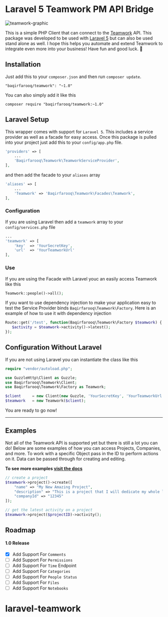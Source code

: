 # Laravel 5 Teamwork PM API Bridge

![teamwork-graphic](https://cloud.githubusercontent.com/assets/2628905/7765016/853f462c-001e-11e5-90ac-389bf1a6c2fe.jpg)


This is a simple PHP Client that can connect to the [Teamwork](http://www.teamwork.com) API. This package was developed to be used with [Laravel 5](http://www.laravel.com) but can also be used stand alone as well. I hope this helps you automate and extend Teamwork to integrate even more into your business! Have fun and good luck. :metal:

## Installation

Just add this to your `composer.json` and then run `composer update`.

```
"baqirfarooq/teamwork": "~1.0"
```

You can also simply add it like this

```
composer require "baqirfarooq/teamwork:~1.0"
```

## Laravel Setup

This wrapper comes with support for `Laravel 5`. This includes a service provider as well as a facade for easy access.
Once this package is pulled into your project just add this to your `config/app.php` file.
```php
'providers' => [
    ...
    'Baqirfarooq\Teamwork\TeamworkServiceProvider',
],
```

and then add the facade to your `aliases` array

```php
'aliases' => [
    ...
    'Teamwork' => 'Baqirfarooq\Teamwork\Facades\Teamwork',
],
```

### Configuration

If you are using Laravel then add a `teamwork` array to your `config/services.php` file

```php
...
'teamwork' => [
    'key'  => 'YourSecretKey',
    'url'  => 'YourTeamworkUrl'
],
```

### Use

If you are using the Facade with Laravel youc an easily access Teamwork like this

```php
Teamwork::people()->all();
```

If you want to use dependency injection to make your application easy to test the Service Provider binds `Baqirfarooq\Teamwork\Factory`. Here is an example of how to use it with dependency injection

```php
Route::get('/test', function(Baqirfarooq\Teamwork\Factory $teamwork) {
   $activity = $teamwork->activity()->latest();
});
```

## Configuration Without Laravel

If you are not using Laravel you can instantiate the class like this

```php
require "vendor/autoload.php";

use GuzzleHttp\Client as Guzzle;
use Baqirfarooq\Teamwork\Client;
use Baqirfarooq\Teamwork\Factory as Teamwork;

$client     = new Client(new Guzzle, 'YourSecretKey', 'YourTeamworkUrl');
$teamwork   = new Teamwork($client);
```

You are ready to go now!

* * *

## Examples

Not all of the Teamwork API is supported yet but there is still a lot you can do! Below are some examples of how you can access Projects, Companies, and more. To work with a specific Object pass in the ID to perform actions on it. Data can be passed through for creating and editing.

**To see more examples [visit the docs](http://baqirfarooq.github.io/teamwork/)**

```php
// create a project
$teamwork->project()->create([
    "name" => "My New Amazing Project",
    "description" => "This is a project that I will dedicate my whole life too",
    "companyId" => "12345"
]);

// get the latest activity on a project
$teamwork->project($projectID)->activity();
```

## Roadmap

#### 1.0 Release

- [X] Add Support For `Comments`
- [ ] Add Support For `Permissions`
- [ ] Add Support For `Time` Endpoint
- [ ] Add Support For `Categories`
- [ ] Add Support For `People Status`
- [ ] Add Support For `Files`
- [ ] Add Support For `Notebooks`

# laravel-teamwork
